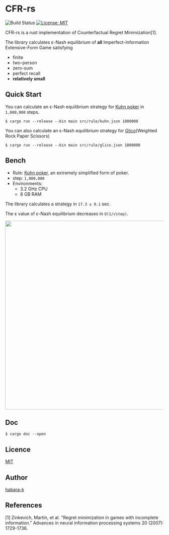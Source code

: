 # CFR-rs

![Build Status](https://github.com/habara-k/cfr-rs/actions/workflows/rust.yml/badge.svg)
[![License: MIT](https://img.shields.io/badge/License-MIT-yellow.svg)](https://opensource.org/licenses/MIT)


CFR-rs is a rust implementation of Counterfactual Regret Minimization[1]. 

The library calculates ε-Nash equilibrium of **all** Imperfect-Information Extensive-Form Game satisfying 
- finite
- two-person
- zero-sum
- perfect recall
- **relatively small**

## Quick Start

You can calculate an ε-Nash equilibrium strategy for [Kuhn poker](https://en.wikipedia.org/wiki/Kuhn_poker) in `1,000,000` steps.
```
$ cargo run --release --bin main src/rule/kuhn.json 1000000
```

You can also calculate an ε-Nash equilibrium strategy for [Glico](https://ja.wikipedia.org/wiki/%E3%82%B0%E3%83%AA%E3%82%B3_(%E9%81%8A%E3%81%B3))(Weighted Rock Paper Scissors)
```
$ cargo run --release --bin main src/rule/glico.json 1000000
```

## Bench

- Rule: [Kuhn poker](https://en.wikipedia.org/wiki/Kuhn_poker), an extremely simplified form of poker.
- step: `1,000,000`
- Environments:
  - 3.2 GHz CPU
  - 8 GB RAM

The library calculates a strategy in `17.3 ± 0.1` sec.

The ε value of ε-Nash equilibrium decreases in `O(1/√step)`.
<p align="center">
<img src="https://user-images.githubusercontent.com/34413567/121806896-b9d27f80-cc8c-11eb-876d-7b71f99aef62.png" width="600">
</p>

## Doc

```
$ cargo doc --open
```

## Licence

[MIT](https://github.com/habara-k/cfr-rs/blob/main/LICENSE)

## Author

[habara-k](https://github.com/habara-k)

## References

[1] Zinkevich, Martin, et al. "Regret minimization in games with incomplete information." Advances in neural information processing systems 20 (2007): 1729-1736.
